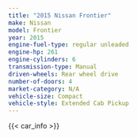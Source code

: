 ```yaml
---
title: "2015 Nissan Frontier"
make: Nissan
model: Frontier
year: 2015
engine-fuel-type: regular unleaded
engine-hp: 261
engine-cylinders: 6
transmission-type: Manual
driven-wheels: Rear wheel drive
number-of-doors: 4
market-category: N/A
vehicle-size: Compact
vehicle-style: Extended Cab Pickup
---
```


{{< car_info >}}
